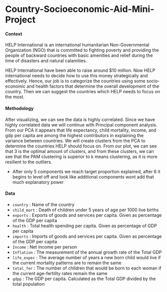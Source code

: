 # Country-Socioeconomic-Aid-Mini-Project
#### Context
HELP International is an international humanitarian Non-Governmental Organization (NGO) that is committed to fighting poverty and providing the people of backward countries with basic amenities and relief during the time of disasters and natural calamities.

HELP International have been able to raise around $10 million. Now HELP international needs to decide how to use this money strategically and effectively. Hence, our job is to categorize the countries using some socio-economic and health factors that determine the overall development of the country. Then we can suggest the countries which HELP needs to focus on the most.

#### Methodology

  After visualizing, we can see the data is highly correlated.  Since we have highly correlated data we will continue with Principal component analysis.  From our PCA it appears that life expectancy, child mortality, income, and gdp per capita are among the highest contributors in explaining the variance between countries.  We will create clusters from the PCA to determine the countries HELP should focus on.  From our plot, we can see that 3 is the optimal amount of clusters, and from these clusters, we can see that the PAM clustering is superior to k means clustering, as it is more resilient to the outliers.

+ After only 5 components we reach target proportion explained, after 6 it begins to level off and look like additional components wont add that much explanatory power
#### Data
+ `country` : Name of the country
+ `child_mort` : Death of children under 5 years of age per 1000 live births
+ `exports` : Exports of goods and services per capita. Given as percentage of the GDP per capita
+ `health` : Total health spending per capita. Given as percentage of GDP per capita
+ `imports` : Imports of goods and services per capita. Given as percentage of the GDP per capita
+ `Income` : Net income per person
+ `Inflation` : The measurement of the annual growth rate of the Total GDP
+ `life_expec` : The average number of years a new born child would live if the current mortality patterns are to remain the same
+ `total_fer` : The number of children that would be born to each woman if the current age-fertility rates remain the same
+ `gdpp` : The GDP per capita. Calculated as the Total GDP divided by the total population
